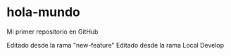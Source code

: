 # hola-mundo
Mi primer repositorio en GitHub

Editado desde la rama "new-feature"
Editado desde la rama Local Develop
